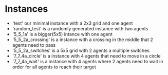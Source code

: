 # Instances
- 'test' our minimal instance with a 2x3 grid and one agent
- 'random_test' is a randomly generated instance with two agents
- '5_5_1a' is a bigger(5x5) intance with one agent
- '5_5_2a_crossing' is a instance with a crossing in the middle that 2 agents need to pass
- '5_5_2a_switches' is a 5x5 grid with 2 agents a multiple switches
- '7_7_4a_circle' is a instance with 4 agents that need to move in a circle
- '7_7_4a_wait' is a instance with 4 agents where 2 agents need to wait in order for all agents to reach their target
